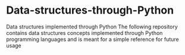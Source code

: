 # Data-structures-through-Python
Data structures implemented through Python
The following repository contains data structures concepts implemented through Python programming languages and is meant for a simple reference for future usage
